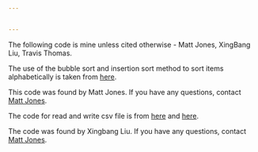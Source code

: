 ```yaml
---


---
```


The following code is mine unless cited otherwise - Matt Jones, XingBang Liu, Travis Thomas.

The use of the bubble sort and insertion sort method to sort items alphabetically is taken from [here](https://mathbits.com/MathBits/Java/arrays/ABCSort.htm).

This code was found by Matt Jones. If you have any questions, contact [Matt Jones](jonesm2@allegheny.edu).

The code for read and write csv file is from [here](https://examples.javacodegeeks.com/core-java/writeread-csv-files-in-java-example/) and [here](https://www.mkyong.com/java/how-to-read-and-parse-csv-file-in-java/).

The code was found by Xingbang Liu. If you have any questions, contact [Matt Jones](liux2@allegheny.edu).

